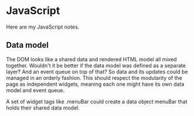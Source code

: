 # JavaScript

Here are my JavaScript notes.

## Data model

The DOM looks like a shared data and rendered HTML model all mixed together. Wouldn't it be better if the data model was defined as a separate layer? And an event queue on top of that? So data and its updates could be managed in an orderly fashion. This should respect the modularity of the page as independent widgets, meaning each one might have its own data model and event queue.

A set of widget tags like .menuBar could create a data object menuBar that holds their shared data model.
